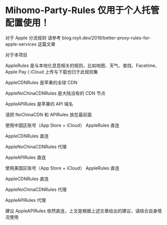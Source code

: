 # Mihomo-Party-Rules 仅用于个人托管配置使用！
对于 Apple 分流规则
请参考 blog.royli.dev/2019/better-proxy-rules-for-apple-services 这篇文章

对于本项目

AppleRules 是与本地化息息相关的规则，比如地图、天气、查找、Facetime、Apple Pay ( iCloud 上传与下载也归于此规则集

AppleCDNRules 是苹果的全球 CDN

AppleNoChinaCDNRules 是大陆没有的 CDN 节点

AppleAPIRules 是苹果的 API 域名

请把 NoChinaCDN 和 APIRules 放在最前面

使用中国区账号（App Store + iCloud）
AppleRules 直连

AppleCDNRules 直连

AppleNoChinaCDNRules 代理

AppleAPIRules 直连

使用美国区账号（App Store + iCloud）
AppleRules 直连

AppleCDNRules 直连

AppleNoChinaCDNRules 代理

AppleAPIRules 代理

建议 AppleAPIRules 依然直连，上文是根据上述文章给出的建议，请结合自身情况使用
